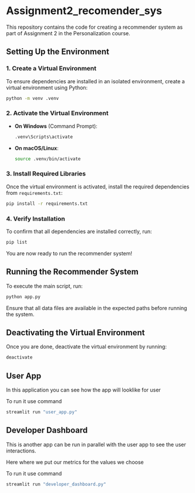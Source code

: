 # Assignment2_recomender_sys

This repository contains the code for creating a recommender system as part of Assignment 2 in the Personalization course.

## Setting Up the Environment

### 1. Create a Virtual Environment

To ensure dependencies are installed in an isolated environment, create a virtual environment using Python:

```sh
python -m venv .venv
```

### 2. Activate the Virtual Environment

- **On Windows** (Command Prompt):
  ```sh
  .venv\Scripts\activate
  ```
  
- **On macOS/Linux**:
  ```sh
  source .venv/bin/activate
  ```

### 3. Install Required Libraries

Once the virtual environment is activated, install the required dependencies from `requirements.txt`:

```sh
pip install -r requirements.txt
```

### 4. Verify Installation

To confirm that all dependencies are installed correctly, run:

```sh
pip list
```

You are now ready to run the recommender system!

## Running the Recommender System

To execute the main script, run:

```sh
python app.py
```

Ensure that all data files are available in the expected paths before running the system.

## Deactivating the Virtual Environment

Once you are done, deactivate the virtual environment by running:

```sh
deactivate
```



## User App
In this application you can see how the app will looklike for user

To run it use command 

```sh
streamlit run "user_app.py"
```

## Developer Dashboard 

This is another app can be run in parallel with the user app to see the user interactions.

Here where we put our metrics for the values we choose 

To run it use command 

```sh
streamlit run "developer_dashboard.py"
```